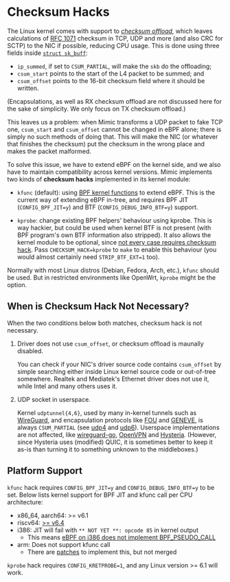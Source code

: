 # Checksum Hacks

The Linux kernel comes with support to [*checksum offload*](https://www.kernel.org/doc/html/v6.12/networking/checksum-offloads.html), which leaves calculations of [RFC 1071](https://datatracker.ietf.org/doc/html/rfc1071) checksum in TCP, UDP and more (and also CRC for SCTP) to the NIC if possible, reducing CPU usage. This is done using three fields inside [`struct sk_buff`](https://github.com/torvalds/linux/blob/b86545e02e8c22fb89218f29d381fa8e8b91d815/include/linux/skbuff.h#L867):

- `ip_summed`, if set to `CSUM_PARTIAL`, will make the `skb` do the offloading;
- `csum_start` points to the start of the L4 packet to be summed; and
- `csum_offset` points to the 16-bit checksum field where it should be written.

(Encapsulations, as well as RX checksum offload are not discussed here for the sake of simplicity. We only focus on TX checksum offload.)

This leaves us a problem: when Mimic transforms a UDP packet to fake TCP one, `csum_start` and `csum_offset` cannot be changed in eBPF alone; there is simply no such methods of doing that. This will make the NIC (or whatever that finishes the checksum) put the checksum in the wrong place and makes the packet malformed.

To solve this issue, we have to extend eBPF on the kernel side, and we also have to maintain compatibility across kernel versions. Mimic implements two kinds of **checksum hacks** implemented in its kernel module:

- `kfunc` (default): using [BPF kernel functions](https://www.kernel.org/doc/html/v6.12/bpf/kfuncs.html) to extend eBPF. This is the current way of extending eBPF in-tree, and requires BPF JIT (`CONFIG_BPF_JIT=y`) and BTF (`CONFIG_DEBUG_INFO_BTF=y`) support.

- `kprobe`: change existing BPF helpers' behaviour using kprobe. This is way hackier, but could be used when kernel BTF is not present (with BPF program's own BTF information also stripped). It also allows the kernel module to be optional, since [not every case requires checksum hack](#when-is-checksum-hack-not-necessary). Pass `CHECKSUM_HACK=kprobe` to `make` to enable this behaviour (you would almost certainly need `STRIP_BTF_EXT=1` too).

Normally with most Linux distros (Debian, Fedora, Arch, etc.), `kfunc` should be used. But in restricted environments like OpenWrt, `kprobe` might be the option.

## When is Checksum Hack Not Necessary?

When the two conditions below both matches, checksum hack is not necessary.

1. Driver does not use `csum_offset`, or checksum offload is maunally disabled.

    You can check if your NIC's driver source code contains `csum_offset` by simple searching either inside Linux kernel source code or out-of-tree somewhere. Realtek and Mediatek's Ethernet driver does not use it, while Intel and many others uses it.

2. UDP socket in userspace.

    Kernel `udptunnel{4,6}`, used by many in-kernel tunnels such as [WireGuard](https://www.wireguard.com/), and encapsulation protocols like [FOU](https://www.man7.org/linux/man-pages/man8/ip-fou.8.html) and [GENEVE](https://github.com/torvalds/linux/blob/master/drivers/net/geneve.c), is always `CSUM_PARTIAL` (see [udp4](https://github.com/torvalds/linux/blob/b86545e02e8c22fb89218f29d381fa8e8b91d815/net/ipv4/udp.c#L1041) and [udp6](https://github.com/torvalds/linux/blob/b86545e02e8c22fb89218f29d381fa8e8b91d815/net/ipv6/ip6_checksum.c#L115)). Userspace implementations are not affected, like [wireguard-go](https://git.zx2c4.com/wireguard-go), [OpenVPN](https://openvpn.net/) and [Hysteria](https://hysteria.network/). (However, since Hysteria uses (modified) QUIC, it is sometimes better to keep it as-is than turning it to something unknown to the middleboxes.)

## Platform Support

`kfunc` hack requires `CONFIG_BPF_JIT=y` and `CONFIG_DEBUG_INFO_BTF=y` to be set. Below lists kernel support for BPF JIT and kfunc call per CPU architecture:

- x86_64, aarch64: >= v6.1
- riscv64: [>= v6.4](https://github.com/torvalds/linux/commit/d40c3847b485acc3522b62b020f77dcd38ca357f)
- i386: JIT will fail with `** NOT YET **: opcode 85` in kernel output
  - This means [eBPF on i386 does not implement BPF_PSEUDO_CALL](https://github.com/torvalds/linux/blob/786c8248dbd33a5a7a07f7c6e55a7bfc68d2ca48/arch/x86/net/bpf_jit_comp32.c#L2092)
- arm: Does not support kfunc call
  - There are [patches](https://lwn.net/ml/linux-kernel/20221126094530.226629-1-yangjihong1@huawei.com/) to implement this, but not merged

`kprobe` hack requires `CONFIG_KRETPROBE=1`, and any Linux version >= 6.1 will work.
